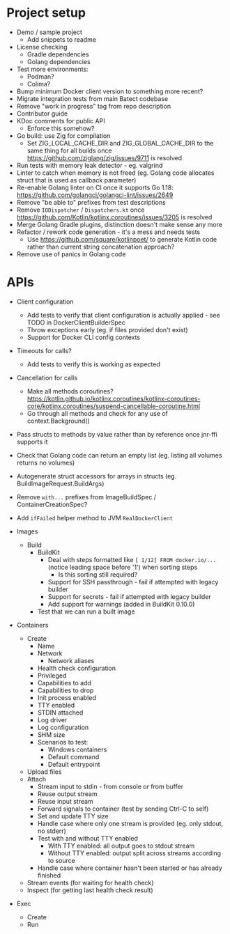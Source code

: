 # Project setup

* Demo / sample project
  * Add snippets to readme
* License checking
  * Gradle dependencies
  * Golang dependencies
* Test more environments:
  * Podman?
  * Colima?
* Bump minimum Docker client version to something more recent?
* Migrate integration tests from main Batect codebase
* Remove "work in progress" tag from repo description
* Contributor guide
* KDoc comments for public API
  * Enforce this somehow?
* Go build: use Zig for compilation
  * Set ZIG_LOCAL_CACHE_DIR and ZIG_GLOBAL_CACHE_DIR to the same thing for all builds once https://github.com/ziglang/zig/issues/9711 is resolved
* Run tests with memory leak detector - eg. valgrind
* Linter to catch when memory is not freed (eg. Golang code allocates struct that is used as callback parameter)
* Re-enable Golang linter on CI once it supports Go 1.18: https://github.com/golangci/golangci-lint/issues/2649
* Remove "be able to" prefixes from test descriptions
* Remove `IODispatcher` / `Dispatchers.kt` once https://github.com/Kotlin/kotlinx.coroutines/issues/3205 is resolved
* Merge Golang Gradle plugins, distinction doesn't make sense any more
* Refactor / rework code generation - it's a mess and needs tests
  * Use https://github.com/square/kotlinpoet/ to generate Kotlin code rather than current string concatenation approach?
* Remove use of panics in Golang code

# APIs

* Client configuration
  * Add tests to verify that client configuration is actually applied - see TODO in DockerClientBuilderSpec
  * Throw exceptions early (eg. if files provided don't exist)
  * Support for Docker CLI config contexts
* Timeouts for calls?
  * Add tests to verify this is working as expected
* Cancellation for calls
  * Make all methods coroutines? https://kotlin.github.io/kotlinx.coroutines/kotlinx-coroutines-core/kotlinx.coroutines/suspend-cancellable-coroutine.html
  * Go through all methods and check for any use of context.Background()
* Pass structs to methods by value rather than by reference once jnr-ffi supports it

* Check that Golang code can return an empty list (eg. listing all volumes returns no volumes)
* Autogenerate struct accessors for arrays in structs (eg. BuildImageRequest.BuildArgs)

* Remove `with...` prefixes from ImageBuildSpec / ContainerCreationSpec?
* Add `ifFailed` helper method to JVM `RealDockerClient`

* Images
  * Build
    * BuildKit
      * Deal with steps formatted like `[ 1/12] FROM docker.io/...` (notice leading space before '1') when sorting steps
        * Is this sorting still required?
      * Support for SSH passthrough - fail if attempted with legacy builder
      * Support for secrets - fail if attempted with legacy builder
      * Add support for warnings (added in BuildKit 0.10.0)
    * Test that we can run a built image
* Containers
  * Create
    * Name
    * Network
      * Network aliases
    * Health check configuration
    * Privileged
    * Capabilities to add
    * Capabilities to drop
    * Init process enabled
    * TTY enabled
    * STDIN attached
    * Log driver
    * Log configuration
    * SHM size
    * Scenarios to test:
      * Windows containers
      * Default command
      * Default entrypoint
  * Upload files
  * Attach
    * Stream input to stdin - from console or from buffer
    * Reuse output stream
    * Reuse input stream
    * Forward signals to container (test by sending Ctrl-C to self)
    * Set and update TTY size
    * Handle case where only one stream is provided (eg. only stdout, no stderr)
    * Test with and without TTY enabled
      * With TTY enabled: all output goes to stdout stream
      * Without TTY enabled: output split across streams according to source
    * Handle case where container hasn't been started or has already finished
  * Stream events (for waiting for health check)
  * Inspect (for getting last health check result)
* Exec
  * Create
  * Run
